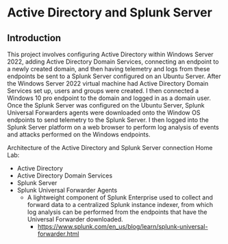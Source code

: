 # Active Directory and Splunk Server

## Introduction

This project involves configuring Active Directory within Windows Server 2022, adding Active Directory Domain Services, connecting an endpoint to a newly created domain, and then having telemetry and logs from these endpoints be sent to a Splunk Server configured on an Ubuntu Server. After the Windows Server 2022 virtual machine had Active Directory Domain Services set up, users and groups were created. I then connected a Windows 10 pro endpoint to the domain and logged in as a domain user. Once the Splunk Server was configured on the Ubuntu Server, Splunk Universal Forwarders agents were downloaded onto the Window OS endpoints to send telemetry to the Splunk Server. I then logged into the Splunk Server platform on a web browser to perform log analysis of events and attacks performed on the Windows endpoints.

Architecture of the Active Directory and Splunk Server connection Home Lab:
- Active Directory
- Active Directory Domain Services
- Splunk Server
-   Splunk Universal Forwarder Agents
    - A lightweight component of Splunk Enterprise used to collect and forward data to a centralized Splunk instance indexer, from which log analysis can be performed from the endpoints that have the Universal Forwarder downloaded.
        - https://www.splunk.com/en_us/blog/learn/splunk-universal-forwarder.html
